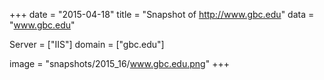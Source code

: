 
+++
date = "2015-04-18"
title = "Snapshot of http://www.gbc.edu"
data = "www.gbc.edu"

Server = ["IIS"]
domain = ["gbc.edu"]

  image = "snapshots/2015_16/www.gbc.edu.png"
+++
#
